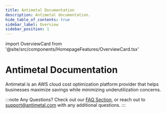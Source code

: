 ```yaml
---
title: Antimetal Documentation
description: Antimetal documentation.
hide_table_of_contents: true
sidebar_label: Overview
sidebar_position: 1
---
```


import OverviewCard from '@site/src/components/HomepageFeatures/OverviewCard.tsx'

# Antimetal Documentation
Antimetal is an AWS cloud cost optimization platform provider that helps businesses maximize savings while minimizing underutilization concerns.

<div class="button-container">
  <OverviewCard title = "Onboarding" content = "Get started integrating Antimetal into your AWS accounts." image ="/img/sidebar-icons/start.svg" link="/onboarding" alt="Product" newTab= {false} />
  <OverviewCard title = "Product" content = "Learn what tools Antimetal offers to help you cut down on AWS costs and scale your business." image ="/img/sidebar-icons/product.svg" link="/product/savings/savings_plans_scheduler" alt="Product" newTab= {false} />
  <OverviewCard title = "Security" content = "Use the security features Antimetal has to ensure you maintain control of your AWS resources and sensitive information." image ="/img/sidebar-icons/security.svg" link="/security/iam_roles_explained" alt="Product" newTab= {false} />
  <OverviewCard title = "Billing" content = "See how Antimetal processes all AWS usage into a single invoice and what reports to expect." image ="/img/sidebar-icons/billing.svg" link="/billing/billing_cycle" alt="Product" newTab= {false} />
</div>

:::note Any Questions?
Check out our [FAQ Section](/faq), or reach out to [support@antimetal.com](mailto:support@antimetal.com) with any additional questions.
:::